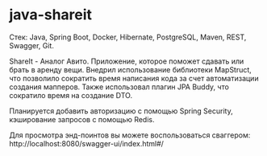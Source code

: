 # java-shareit

Стек: Java, Spring Boot, Docker, Hibernate, PostgreSQL, Maven, REST, Swagger, Git.

ShareIt - Аналог Авито. Приложение, которое поможет сдавать или брать в аренду вещи.
Внедрил использование библиотеки MapStruct, что позволило сократить время написания кода за счет автоматизации создания
мапперов. Также использовал плагин JPA Buddy, что сократило время на создание DTO.

Планируется добавить авторизацию с помощью Spring Security, кэширование запросов с помощью Redis.

Для просмотра энд-поинтов вы можете воспользоваться сваггером: http://localhost:8080/swagger-ui/index.html#/
